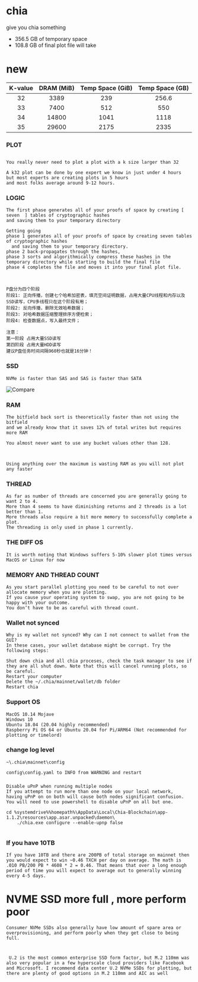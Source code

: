 # chia
give you chia something 




- 356.5 GB of temporary space
- 108.8 GB of final plot file will take 



# new


| K-value	| DRAM (MiB)| Temp Space (GiB) | Temp Space (GB)|
| :------: | :------: | :------: | :------: |
| 32 | 3389 | 239 | 256.6 |
| 33 | 7400  | 512 | 550 |
| 34 | 14800 | 1041 | 1118 |
| 35 | 29600 | 2175 | 2335 |


### PLOT

```

You really never need to plot a plot with a k size larger than 32

A k32 plot can be done by one expert we know in just under 4 hours 
but most experts are creating plots in 5 hours 
and most folks average around 9-12 hours.

```

### LOGIC
```
The first phase generates all of your proofs of space by creating [  seven  ] tables of cryptographic hashes 
and saving them to your temporary directory

Getting going
phase 1 generates all of your proofs of space by creating seven tables of cryptographic hashes
  and saving them to your temporary directory. 
phase 2 back-propagates through the hashes,
phase 3 sorts and algorithmically compress these hashes in the temporary directory while starting to build the final file 
phase 4 completes the file and moves it into your final plot file.



P盘分为四个阶段
阶段1: 正向传播，创建七个哈希加密表，填充空间证明数据，占用大量CPU线程和内存以及SSD读写，CPU多线程只在这个阶段有用；
阶段2: 反向传播，删除无效哈希数据；
阶段3: 对哈希数据压缩整理排序方便检索；
阶段4: 检查数据点，写入最终文件；

注意：
第一阶段 占用大量SSD读写
第四阶段 占用大量HDD读写
建议P盘任务时间间隔960秒也就是16分钟！

```

### SSD
```
NVMe is faster than SAS and SAS is faster than SATA

```
![Compare](http://www.lubaoqiang.com/img/chia_20210430162131.jpg)



### RAM
```
The bitfield back sort is theoretically faster than not using the bitfield 
and we already know that it saves 12% of total writes but requires more RAM

You almost never want to use any bucket values other than 128.



Using anything over the maximum is wasting RAM as you will not plot any faster

```


### THREAD
```
As far as number of threads are concerned you are generally going to want 2 to 4. 
More than 4 seems to have diminishing returns and 2 threads is a lot better than 1. 
More threads also require a bit more memory to successfully complete a plot. 
The threading is only used in phase 1 currently.

```


### THE DIFF OS
```
It is worth noting that Windows suffers 5-10% slower plot times versus MacOS or Linux for now   

```


### MEMORY AND THREAD COUNT
```
As you start parallel plotting you need to be careful to not over allocate memory when you are plotting. 
If you cause your operating system to swap, you are not going to be happy with your outcome. 
You don’t have to be as careful with thread count.
```

### Wallet not synced
```
Why is my wallet not synced? Why can I not connect to wallet from the GUI?
In these cases, your wallet database might be corrupt. Try the following steps:

Shut down chia and all chia proceses, check the task manager to see if they are all shut down. Note that this will cancel running plots, so be careful.
Restart your computer
Delete the ~/.chia/mainnet/wallet/db folder
Restart chia
```

### Support OS

```
MacOS 10.14 Mojave
Windows 10
Ubuntu 18.04 (20.04 highly recommended)
Raspberry Pi OS 64 or Ubuntu 20.04 for Pi/ARM64 (Not recommended for plotting or timelord)
```



### change log level
```
~\.chia\mainnet\config

config\config.yaml to INFO from WARNING and restart

```



###
```
Disable uPnP when running multiple nodes
If you attempt to run more than one node on your local network, 
having uPnP on on both will cause both nodes significant confusion. 
You will need to use powershell to disable uPnP on all but one.

cd %systemdrive%%homepath%\AppData\Local\Chia-Blockchain\app-1.1.2\resources\app.asar.unpacked\daemon\
    ./chia.exe configure --enable-upnp false


```



###  If you have 10TB

```
If you have 10TB and there are 200PB of total storage on mainnet then you would expect to win ~0.46 TXCH per day on average. The math is .010 PB/200 PB * 4608 * 2 = 0.46. That means that over a long enough period of time you will expect to average out to generally winning every 4-5 days.
```


# NVME SSD     more full , more perform poor

```
Consumer NVMe SSDs also generally have low amount of spare area or overprovisioning, and perform poorly when they get close to being full. 
```

#
```
 U.2 is the most common enterprise SSD form factor, but M.2 110mm was also very popular in a few hyperscale cloud providers like Facebook and Microsoft. I recommend data center U.2 NVMe SSDs for plotting, but there are plenty of good options in M.2 110mm and AIC as well
```
